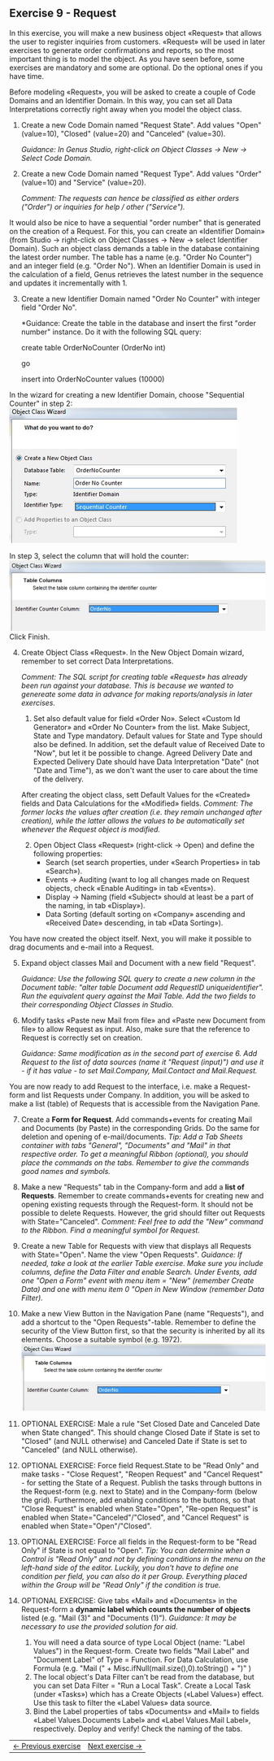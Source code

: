 ## Exercise 9 - Request

In this exercise, you will make a new business object «Request» that allows the user to register inquiries from customers. «Request» will be used in later exercises to generate order confirmations and reports, so the most important thing is to model the object. As you have seen before, some exercises are mandatory and some are optional. Do the optional ones if you have time.

Before modeling «Request», you will be asked to create a couple of Code Domains and an Identifier Domain. In this way, you can set all Data Interpretations correctly right away when you model the object class. 
1. Create a new Code Domain named "Request State". Add values "Open" (value=10), "Closed" (value=20) and "Canceled" (value=30).

   *Guidance: In Genus Studio, right-click on Object Classes -> New -> Select Code Domain.*
2. Create a new Code Domain named "Request Type". Add values "Order" (value=10) and "Service" (value=20).

   *Comment: The requests can hence be classified as either orders ("Order") or inquiries for help / other ("Service").*

It would also be nice to have a sequential "order number" that is generated on the creation of a Request. For this, you can create an «Identifier Domain» (from Studio -> right-click on Object Classes -> New -> select Identifier Domain). Such an object class demands a table in the database containing the latest order number. The table has a name (e.g. "Order No Counter") and an integer field (e.g. "Order No"). When an Identifier Domain is used in the calculation of a field, Genus retrieves the latest number in the sequence and updates it incrementally with 1.

3. Create a new Identifier Domain named "Order No Counter" with integer field "Order No".
  
   *Guidance: Create the table in the database and insert the first "order number" instance. Do it with the following SQL query:   

   create table OrderNoCounter (OrderNo int)

   go

   insert into OrderNoCounter values (10000)
  
  In the wizard for creating a new Identifier Domain, choose "Sequential Counter" in step 2:
  ![oppg9fig1.JPG](media/oppg9fig1.JPG)
 
  In step 3, select the column that will hold the counter:
  ![oppg9fig2.JPG](media/oppg9fig2.JPG)
  Click Finish.
  
4. Create Object Class «Request». In the New Object Domain wizard, remember to set correct Data Interpretations.

   *Comment: The SQL script for creating table «Request» has already been run against your database. This is because we wanted to genereate some data in advance for making reports/analysis in later exercises.*
   1. Set also default value for field «Order No». Select «Custom Id Generator» and «Order No Counter» from the list. Make Subject, State and Type mandatory. Default values for State and Type should also be defined. In addition, set the default value of Received Date to "Now", but let it be possible to change. Agreed Delivery Date and Expected Delivery Date should have Data Interpretation "Date" (not "Date and Time"), as we don't want the user to care about the time of the delivery.
   
   After creating the object class, sett Default Values for the «Created» fields and Data Calculations for the «Modified» fields.
   *Comment: The former locks the values after creation (i.e. they remain unchanged after creation), while the latter allows the values to be automatically set whenever the Request object is modified.*
   
   2. Open Object Class «Request» (right-click -> Open) and define the following properties:
      - Search (set search properties, under «Search Properties» in tab «Search»).
	  - Events -> Auditing (want to log all changes made on Request objects, check «Enable Auditing» in tab «Events»).
	  -	Display -> Naming (field «Subject» should at least be a part of the naming, in tab «Display»).
      -	Data Sorting (default sorting on «Company» ascending and «Received Date» descending, in tab «Data Sorting»).
  
You have now created the object itself. Next, you will make it possible to drag documents and e-mail into a Request.

5. Expand object classes Mail and Document with a new field "Request".

   *Guidance: Use the following SQL query to create a new column in the Document table: "alter table Document add RequestID uniqueidentifier". Run the equivalent query against the Mail Table. Add the two fields to their corresponding Object Classes in Studio.*
6. Modify tasks «Paste new Mail from file» and «Paste new Document from file» to allow Request as input. Also, make sure that the reference to Request is correctly set on creation.

   *Guidance: Same modification as in the second part of exercise 6. Add Request to the list of data sources (name it "Request (input)") and use it - if it has value - to set Mail.Company, Mail.Contact and Mail.Request.*

You are now ready to add Request to the interface, i.e. make a Request-form and list Requests under Company. In addition, you will be asked to make a list (table) of Requests that is accessible from the Navigation Pane.

7. Create a **Form for Request**. Add commands+events for creating Mail and Documents (by Paste) in the corresponding Grids. Do the same for deletion and opening of e-mail/documents.
   *Tip: Add a Tab Sheets container with tabs "General", "Documents" and "Mail" in that respective order. To get a meaningful Ribbon (optional), you should place the commands on the tabs. Remember to give the commands good names and symbols.*
   
8. Make a new "Requests" tab in the Company-form and add a **list of Requests**. Remember to create commands+events for creating new and opening existing requests through the Request-form. It should not be possible to delete Requests. However, the grid should filter out Requests with State="Canceled".
  *Comment: Feel free to add the "New" command to the Ribbon. Find a meaningful symbol for Request.*
  
9. Create a new Table for Requests with view that displays all Requests with State="Open". Name the view "Open Requests".
   *Guidance: If needed, take a look at the earlier Table exercise. Make sure you include columns, define the Data Filter and enable Search. Under Events, add one "Open a Form" event with menu item = "New" (remember Create Data) and one with menu item 0 "Open in New Window (remember Data Filter).*
   
10. Make a new View Button in the Navigation Pane (name "Requests"), and add a shortcut to the "Open Requests"-table. Remember to define the security of the View Button first, so that the security is inherited by all its elements. Choose a suitable symbol (e.g. 1972).
  ![oppg9fig3.JPG](media/oppg9fig2.JPG)
  
11. OPTIONAL EXERCISE: Male a rule "Set Closed Date and Canceled Date when State changed". This should change Closed Date if State is set to "Closed" (and NULL otherwise) and Canceled Date if State is set to "Canceled" (and NULL otherwise).

12. OPTIONAL EXERCISE: Force field Request.State to be "Read Only" and make tasks - "Close Request", "Reopen Request" and "Cancel Request" - for setting the State of a Request. Publish the tasks through buttons in the Request-form (e.g. next to State) and in the Company-form (below the grid). Furthermore, add enabling conditions to the buttons, so that "Close Request" is enabled when State="Open", "Re-open Request" is enabled when State="Canceled"/"Closed", and "Cancel Request" is enabled when State="Open"/"Closed".

13. OPTIONAL EXERCISE: Force all fields in the Request-form to be "Read Only" if State is not equal to "Open".
    *Tip: You can determine when a Control is "Read Only" and not by defining conditions in the menu on the left-hand side of the editor. Luckily, you don't have to define one condition per field, you can also do it per Group. Everything placed within the Group will be "Read Only" if the condition is true.*
	
14. OPTIONAL EXERCISE: Give tabs «Mail» and «Documents» in the Request-form a **dynamic label which counts the number of objects** listed (e.g. "Mail (3)" and "Documents (1)").
	*Guidance: It may be necessary to use the provided solution for aid.*
	1. You will need a data source of type Local Object (name: "Label Values") in the Request-form. Create two fields "Mail Label" and "Document Label" of Type = Function. For Data Calculation, use Formula (e.g. "Mail  (" + Misc.ifNull(mail.size(),0).toString() + ")"  )
	2. The local object's Data Filter can't be read from the database, but you can set Data Filter = "Run a Local Task". Create a Local Task (under «Tasks») which has a Create Objects («Label Values») effect. Use this task to filter the «Label Values» data source.
	3. Bind the Label properties of tabs «Documents» and «Mail» to fields «Label Values.Documents Label» and «Label Values.Mail Label», respectively. 
Deploy and verify! Check the naming of the tabs.


<table>
   <tr><td><a href="exercise-08.md"><- Previous exercise</a></td><td align="right"><a href="exercise-10.md">Next exercise -></a></td></tr>
</table>